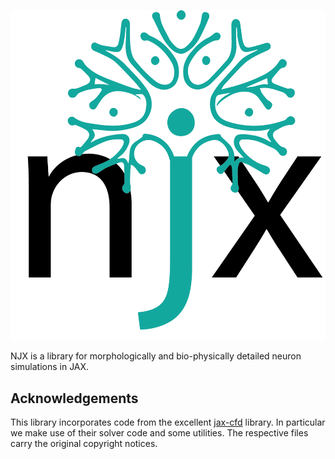 <p align="center">
<img src="https://github.com/cpehle/njx/blob/main/doc/_static/logo.png">
</p>

NJX is a library for morphologically and bio-physically detailed neuron simulations in JAX.

## Acknowledgements

This library incorporates code from the excellent [jax-cfd](https://github.com/google/jax-cfd) library. In particular we make use of their solver code and some utilities. The respective files carry the original copyright notices.
